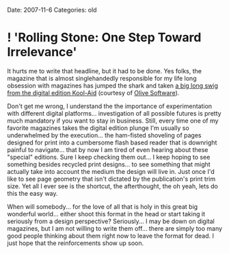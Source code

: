Date: 2007-11-6
Categories: old

# ! 'Rolling Stone: One Step Toward Irrelevance'

It hurts me to write that headline, but it had to be done.  Yes folks, the magazine that is almost singlehandedly responsible for my life long obsession with magazines has jumped the shark and taken <a href="http://www.rollingstoneextras.com/rsdigitaledition/editionLg.php">a big long swig from the digital edition Kool-Aid</a> (courtesy of <a href="http://www.olivesoftware.com/">Olive Software</a>).

Don't get me wrong, I understand the the importance of experimentation with different digital platforms... investigation of all possible futures is pretty much mandatory if you want to stay in business. Still, every time one of my favorite magazines takes the digital edition plunge I'm usually so underwhelmed by the execution... the ham-fisted shoveling of pages designed for print into a cumbersome flash based reader that is downright painful to navigate... that by now I am tired of even hearing about these "special" editions.  Sure I keep checking them out... I keep hoping to see something besides recycled print designs... to see something that might actually take into account the medium the design will live in.  Just once I'd like to see page geometry that isn't dictated by the publication's print trim size.  Yet all I ever see is the shortcut, the afterthought, the oh yeah, lets do this the easy way.

When will somebody... for the love of all that is holy in this great big wonderful world... either shoot this format in the head or start taking it seriously from a design perspective?  Seriously... I may be down on digital magazines, but I am not willing to write them off... there are simply too many good people thinking about them right now to leave the format for dead.  I just hope that the reinforcements show up soon.
